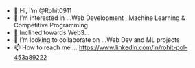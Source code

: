 - 👋 Hi, I’m @Rohit0911
- 👀 I’m interested in ...Web Development , Machine Learning & Competitive Programming 
- 🌱 Inclined towards Web3... 
- 💞️ I’m looking to collaborate on ...Web Dev and ML projects
- 📫 How to reach me ... https://www.linkedin.com/in/rohit-pol-453a89222

<!---
Rohit0911/Rohit0911 is a ✨ special ✨ repository because its `README.md` (this file) appears on your GitHub profile.
You can click the Preview link to take a look at your changes.
--->
